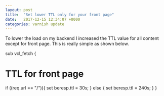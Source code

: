 ```yaml
---
layout: post
title:  "Set lower TTL only for your front page"
date:   2017-12-15 12:34:07 +0000
categories: varnish update
---
```

To lower the load on my backend I increased the TTL value for all content except for front page. This is really simple as shown below.


sub vcl_fetch {
# TTL for front page
if ((req.url == "/")){
set beresp.ttl = 30s;
} else {
set beresp.ttl = 240s;
}
}
